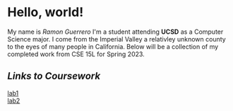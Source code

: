# Hello, world!
My name is *Ramon Guerrero* I'm a student attending **UCSD** as a Computer Science major. 
I come from the Imperial Valley a relativley unknown county to the eyes of many people in California. 
Below will be a collection of my completed work from CSE 15L for Spring 2023.

## ***Links to Coursework***
[lab1](lab1.md)\
[lab2](lab2.md)
